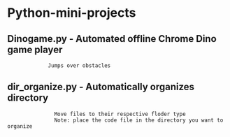 # Python-mini-projects

## Dinogame.py - Automated offline Chrome Dino game player
                 Jumps over obstacles
    
## dir_organize.py - Automatically organizes directory 
                   Move files to their respective floder type
                   Note: place the code file in the directory you want to organize
